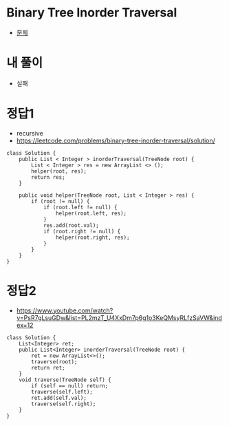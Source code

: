 # Binary Tree Inorder Traversal
- [문제](https://leetcode.com/problems/binary-tree-inorder-traversal/)


# 내 풀이
- 실패


# 정답1
- recursive
- https://leetcode.com/problems/binary-tree-inorder-traversal/solution/
```
class Solution {
    public List < Integer > inorderTraversal(TreeNode root) {
        List < Integer > res = new ArrayList <> ();
        helper(root, res);
        return res;
    }

    public void helper(TreeNode root, List < Integer > res) {
        if (root != null) {
            if (root.left != null) {
                helper(root.left, res);
            }
            res.add(root.val);
            if (root.right != null) {
                helper(root.right, res);
            }
        }
    }
}
```

# 정답2
- https://www.youtube.com/watch?v=PsR7gLsuGDw&list=PL2mzT_U4XxDm7p6g1o3KeQMsyRLfzSaVW&index=12
```
class Solution {
    List<Integer> ret;
    public List<Integer> inorderTraversal(TreeNode root) {
        ret = new ArrayList<>();
        traverse(root);        
        return ret;
    }
    void traverse(TreeNode self) {
        if (self == null) return;
        traverse(self.left);
        ret.add(self.val);
        traverse(self.right);
    }
}
```